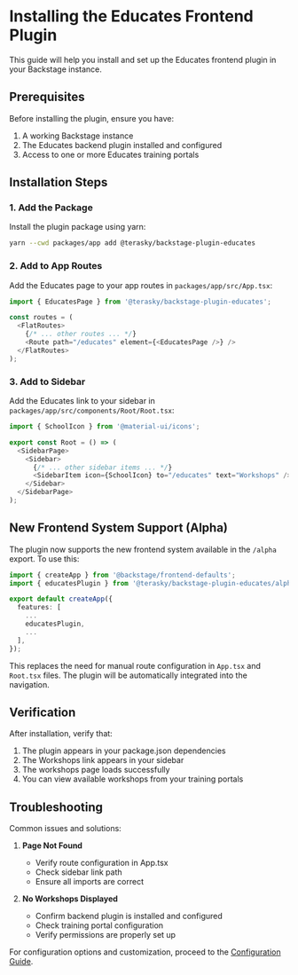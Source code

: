 # Installing the Educates Frontend Plugin

This guide will help you install and set up the Educates frontend plugin in your Backstage instance.

## Prerequisites

Before installing the plugin, ensure you have:

1. A working Backstage instance
2. The Educates backend plugin installed and configured
3. Access to one or more Educates training portals

## Installation Steps

### 1. Add the Package

Install the plugin package using yarn:

```bash
yarn --cwd packages/app add @terasky/backstage-plugin-educates
```

### 2. Add to App Routes

Add the Educates page to your app routes in `packages/app/src/App.tsx`:

```typescript
import { EducatesPage } from '@terasky/backstage-plugin-educates';

const routes = (
  <FlatRoutes>
    {/* ... other routes ... */}
    <Route path="/educates" element={<EducatesPage />} />
  </FlatRoutes>
);
```

### 3. Add to Sidebar

Add the Educates link to your sidebar in `packages/app/src/components/Root/Root.tsx`:

```typescript
import { SchoolIcon } from '@material-ui/icons';

export const Root = () => (
  <SidebarPage>
    <Sidebar>
      {/* ... other sidebar items ... */}
      <SidebarItem icon={SchoolIcon} to="/educates" text="Workshops" />
    </Sidebar>
  </SidebarPage>
);
```

## New Frontend System Support (Alpha)

The plugin now supports the new frontend system available in the `/alpha` export. To use this:

```typescript
import { createApp } from '@backstage/frontend-defaults';
import { educatesPlugin } from '@terasky/backstage-plugin-educates/alpha';

export default createApp({
  features: [
    ...
    educatesPlugin,
    ...
  ],
});
```

This replaces the need for manual route configuration in `App.tsx` and `Root.tsx` files. The plugin will be automatically integrated into the navigation.

## Verification

After installation, verify that:

1. The plugin appears in your package.json dependencies
2. The Workshops link appears in your sidebar
3. The workshops page loads successfully
4. You can view available workshops from your training portals

## Troubleshooting

Common issues and solutions:

1. **Page Not Found**
    - Verify route configuration in App.tsx
    - Check sidebar link path
    - Ensure all imports are correct

2. **No Workshops Displayed**
    - Confirm backend plugin is installed and configured
    - Check training portal configuration
    - Verify permissions are properly set up

For configuration options and customization, proceed to the [Configuration Guide](./configure.md).
